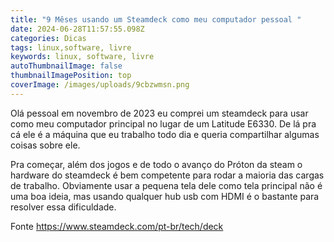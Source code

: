 ```yaml
---
title: "9 Mêses usando um Steamdeck como meu computador pessoal "
date: 2024-06-28T11:57:55.098Z
categories: Dicas
tags: linux,software, livre
keywords: linux, software, livre
autoThumbnailImage: false
thumbnailImagePosition: top
coverImage: /images/uploads/9cbzwmsn.png
---
```

Olá pessoal em novembro de 2023 eu comprei um steamdeck para usar como meu computador principal no lugar de um Latitude E6330. De lá pra cá ele é a máquina que eu trabalho todo dia e queria compartilhar algumas coisas sobre ele.

Pra começar, além dos jogos e de todo o avanço do Próton da steam o hardware do steamdeck é bem competente para rodar a maioria das cargas de trabalho. Obviamente usar a pequena tela dele como tela principal não é uma boa ideia, mas usando qualquer hub usb com HDMI é o bastante para resolver essa dificuldade. 





Fonte <https://www.steamdeck.com/pt-br/tech/deck>